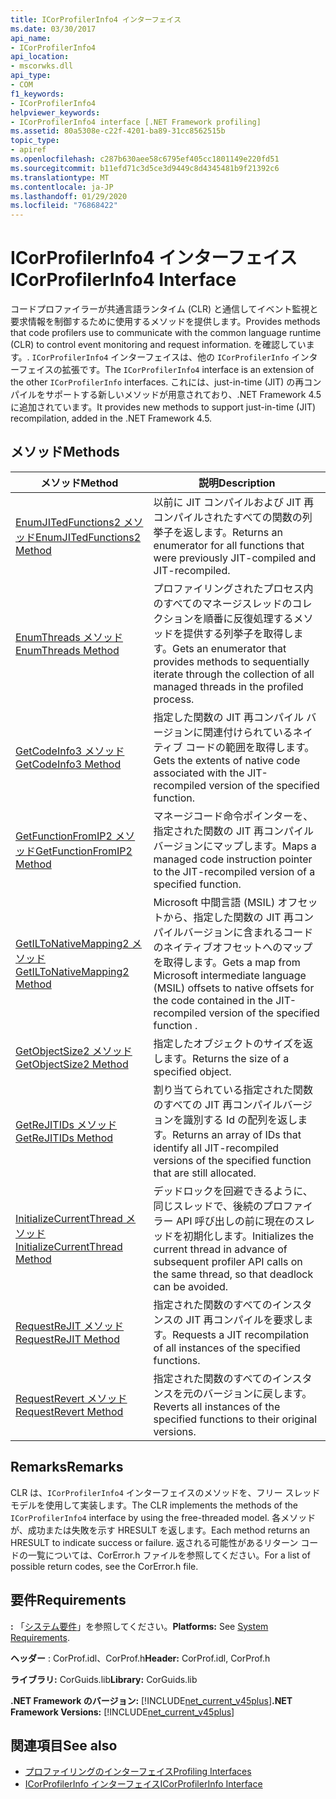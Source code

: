 ```yaml
---
title: ICorProfilerInfo4 インターフェイス
ms.date: 03/30/2017
api_name:
- ICorProfilerInfo4
api_location:
- mscorwks.dll
api_type:
- COM
f1_keywords:
- ICorProfilerInfo4
helpviewer_keywords:
- ICorProfilerInfo4 interface [.NET Framework profiling]
ms.assetid: 80a5308e-c22f-4201-ba89-31cc8562515b
topic_type:
- apiref
ms.openlocfilehash: c287b630aee58c6795ef405cc1801149e220fd51
ms.sourcegitcommit: b11efd71c3d5ce3d9449c8d4345481b9f21392c6
ms.translationtype: MT
ms.contentlocale: ja-JP
ms.lasthandoff: 01/29/2020
ms.locfileid: "76868422"
---
```

# <a name="icorprofilerinfo4-interface"></a><span data-ttu-id="d3c37-102">ICorProfilerInfo4 インターフェイス</span><span class="sxs-lookup"><span data-stu-id="d3c37-102">ICorProfilerInfo4 Interface</span></span>
<span data-ttu-id="d3c37-103">コードプロファイラーが共通言語ランタイム (CLR) と通信してイベント監視と要求情報を制御するために使用するメソッドを提供します。</span><span class="sxs-lookup"><span data-stu-id="d3c37-103">Provides methods that code profilers use to communicate with the common language runtime (CLR) to control event monitoring and request information.</span></span> <span data-ttu-id="d3c37-104">を確認しています。</span><span class="sxs-lookup"><span data-stu-id="d3c37-104">.</span></span> <span data-ttu-id="d3c37-105">`ICorProfilerInfo4` インターフェイスは、他の `ICorProfilerInfo` インターフェイスの拡張です。</span><span class="sxs-lookup"><span data-stu-id="d3c37-105">The `ICorProfilerInfo4` interface is an extension of the other `ICorProfilerInfo` interfaces.</span></span> <span data-ttu-id="d3c37-106">これには、just-in-time (JIT) の再コンパイルをサポートする新しいメソッドが用意されており、.NET Framework 4.5 に追加されています。</span><span class="sxs-lookup"><span data-stu-id="d3c37-106">It provides new methods to support just-in-time (JIT) recompilation, added in the .NET Framework 4.5.</span></span>  
  
## <a name="methods"></a><span data-ttu-id="d3c37-107">メソッド</span><span class="sxs-lookup"><span data-stu-id="d3c37-107">Methods</span></span>  
  
|<span data-ttu-id="d3c37-108">メソッド</span><span class="sxs-lookup"><span data-stu-id="d3c37-108">Method</span></span>|<span data-ttu-id="d3c37-109">説明</span><span class="sxs-lookup"><span data-stu-id="d3c37-109">Description</span></span>|  
|------------|-----------------|  
|[<span data-ttu-id="d3c37-110">EnumJITedFunctions2 メソッド</span><span class="sxs-lookup"><span data-stu-id="d3c37-110">EnumJITedFunctions2 Method</span></span>](icorprofilerinfo4-enumjitedfunctions2-method.md)|<span data-ttu-id="d3c37-111">以前に JIT コンパイルおよび JIT 再コンパイルされたすべての関数の列挙子を返します。</span><span class="sxs-lookup"><span data-stu-id="d3c37-111">Returns an enumerator for all functions that were previously JIT-compiled and JIT-recompiled.</span></span>|  
|[<span data-ttu-id="d3c37-112">EnumThreads メソッド</span><span class="sxs-lookup"><span data-stu-id="d3c37-112">EnumThreads Method</span></span>](icorprofilerinfo4-enumthreads-method.md)|<span data-ttu-id="d3c37-113">プロファイリングされたプロセス内のすべてのマネージスレッドのコレクションを順番に反復処理するメソッドを提供する列挙子を取得します。</span><span class="sxs-lookup"><span data-stu-id="d3c37-113">Gets an enumerator that provides methods to sequentially iterate through the collection of all managed threads in the profiled process.</span></span>|  
|[<span data-ttu-id="d3c37-114">GetCodeInfo3 メソッド</span><span class="sxs-lookup"><span data-stu-id="d3c37-114">GetCodeInfo3 Method</span></span>](icorprofilerinfo4-getcodeinfo3-method.md)|<span data-ttu-id="d3c37-115">指定した関数の JIT 再コンパイル バージョンに関連付けられているネイティブ コードの範囲を取得します。</span><span class="sxs-lookup"><span data-stu-id="d3c37-115">Gets the extents of native code associated with the JIT-recompiled version of the specified function.</span></span>|  
|[<span data-ttu-id="d3c37-116">GetFunctionFromIP2 メソッド</span><span class="sxs-lookup"><span data-stu-id="d3c37-116">GetFunctionFromIP2 Method</span></span>](icorprofilerinfo4-getfunctionfromip2-method.md)|<span data-ttu-id="d3c37-117">マネージコード命令ポインターを、指定された関数の JIT 再コンパイルバージョンにマップします。</span><span class="sxs-lookup"><span data-stu-id="d3c37-117">Maps a managed code instruction pointer to the JIT-recompiled version of a specified function.</span></span>|  
|[<span data-ttu-id="d3c37-118">GetILToNativeMapping2 メソッド</span><span class="sxs-lookup"><span data-stu-id="d3c37-118">GetILToNativeMapping2 Method</span></span>](icorprofilerinfo4-getiltonativemapping2-method.md)|<span data-ttu-id="d3c37-119">Microsoft 中間言語 (MSIL) オフセットから、指定した関数の JIT 再コンパイルバージョンに含まれるコードのネイティブオフセットへのマップを取得します。</span><span class="sxs-lookup"><span data-stu-id="d3c37-119">Gets a map from Microsoft intermediate language (MSIL) offsets to native offsets for the code contained in the JIT-recompiled version of the specified function .</span></span>|  
|[<span data-ttu-id="d3c37-120">GetObjectSize2 メソッド</span><span class="sxs-lookup"><span data-stu-id="d3c37-120">GetObjectSize2 Method</span></span>](icorprofilerinfo4-getobjectsize2-method.md)|<span data-ttu-id="d3c37-121">指定したオブジェクトのサイズを返します。</span><span class="sxs-lookup"><span data-stu-id="d3c37-121">Returns the size of a specified object.</span></span>|  
|[<span data-ttu-id="d3c37-122">GetReJITIDs メソッド</span><span class="sxs-lookup"><span data-stu-id="d3c37-122">GetReJITIDs Method</span></span>](icorprofilerinfo4-getrejitids-method.md)|<span data-ttu-id="d3c37-123">割り当てられている指定された関数のすべての JIT 再コンパイルバージョンを識別する Id の配列を返します。</span><span class="sxs-lookup"><span data-stu-id="d3c37-123">Returns an array of IDs that identify all JIT-recompiled versions of the specified function that are still allocated.</span></span>|  
|[<span data-ttu-id="d3c37-124">InitializeCurrentThread メソッド</span><span class="sxs-lookup"><span data-stu-id="d3c37-124">InitializeCurrentThread Method</span></span>](icorprofilerinfo4-initializecurrentthread-method.md)|<span data-ttu-id="d3c37-125">デッドロックを回避できるように、同じスレッドで、後続のプロファイラー API 呼び出しの前に現在のスレッドを初期化します。</span><span class="sxs-lookup"><span data-stu-id="d3c37-125">Initializes the current thread in advance of subsequent profiler API calls on the same thread, so that deadlock can be avoided.</span></span>|  
|[<span data-ttu-id="d3c37-126">RequestReJIT メソッド</span><span class="sxs-lookup"><span data-stu-id="d3c37-126">RequestReJIT Method</span></span>](icorprofilerinfo4-requestrejit-method.md)|<span data-ttu-id="d3c37-127">指定された関数のすべてのインスタンスの JIT 再コンパイルを要求します。</span><span class="sxs-lookup"><span data-stu-id="d3c37-127">Requests a JIT recompilation of all instances of the specified functions.</span></span>|  
|[<span data-ttu-id="d3c37-128">RequestRevert メソッド</span><span class="sxs-lookup"><span data-stu-id="d3c37-128">RequestRevert Method</span></span>](icorprofilerinfo4-requestrevert-method.md)|<span data-ttu-id="d3c37-129">指定された関数のすべてのインスタンスを元のバージョンに戻します。</span><span class="sxs-lookup"><span data-stu-id="d3c37-129">Reverts all instances of the specified functions to their original versions.</span></span>|  
  
## <a name="remarks"></a><span data-ttu-id="d3c37-130">Remarks</span><span class="sxs-lookup"><span data-stu-id="d3c37-130">Remarks</span></span>  
 <span data-ttu-id="d3c37-131">CLR は、`ICorProfilerInfo4` インターフェイスのメソッドを、フリー スレッド モデルを使用して実装します。</span><span class="sxs-lookup"><span data-stu-id="d3c37-131">The CLR implements the methods of the `ICorProfilerInfo4` interface by using the free-threaded model.</span></span> <span data-ttu-id="d3c37-132">各メソッドが、成功または失敗を示す HRESULT を返します。</span><span class="sxs-lookup"><span data-stu-id="d3c37-132">Each method returns an HRESULT to indicate success or failure.</span></span> <span data-ttu-id="d3c37-133">返される可能性があるリターン コードの一覧については、CorError.h ファイルを参照してください。</span><span class="sxs-lookup"><span data-stu-id="d3c37-133">For a list of possible return codes, see the CorError.h file.</span></span>  
  
## <a name="requirements"></a><span data-ttu-id="d3c37-134">要件</span><span class="sxs-lookup"><span data-stu-id="d3c37-134">Requirements</span></span>  
 <span data-ttu-id="d3c37-135">**:** 「[システム要件](../../../../docs/framework/get-started/system-requirements.md)」を参照してください。</span><span class="sxs-lookup"><span data-stu-id="d3c37-135">**Platforms:** See [System Requirements](../../../../docs/framework/get-started/system-requirements.md).</span></span>  
  
 <span data-ttu-id="d3c37-136">**ヘッダー** : CorProf.idl、CorProf.h</span><span class="sxs-lookup"><span data-stu-id="d3c37-136">**Header:** CorProf.idl, CorProf.h</span></span>  
  
 <span data-ttu-id="d3c37-137">**ライブラリ:** CorGuids.lib</span><span class="sxs-lookup"><span data-stu-id="d3c37-137">**Library:** CorGuids.lib</span></span>  
  
 <span data-ttu-id="d3c37-138">**.NET Framework のバージョン:** [!INCLUDE[net_current_v45plus](../../../../includes/net-current-v45plus-md.md)]</span><span class="sxs-lookup"><span data-stu-id="d3c37-138">**.NET Framework Versions:** [!INCLUDE[net_current_v45plus](../../../../includes/net-current-v45plus-md.md)]</span></span>  
  
## <a name="see-also"></a><span data-ttu-id="d3c37-139">関連項目</span><span class="sxs-lookup"><span data-stu-id="d3c37-139">See also</span></span>

- [<span data-ttu-id="d3c37-140">プロファイリングのインターフェイス</span><span class="sxs-lookup"><span data-stu-id="d3c37-140">Profiling Interfaces</span></span>](profiling-interfaces.md)
- [<span data-ttu-id="d3c37-141">ICorProfilerInfo インターフェイス</span><span class="sxs-lookup"><span data-stu-id="d3c37-141">ICorProfilerInfo Interface</span></span>](icorprofilerinfo-interface.md)
